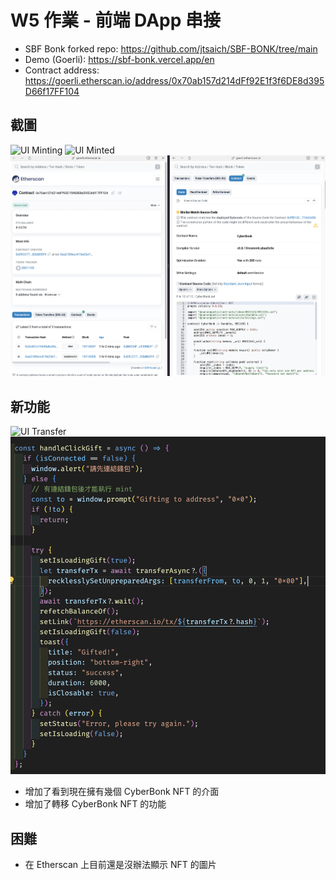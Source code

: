 # W5 作業 - 前端 DApp 串接

- SBF Bonk forked repo: <https://github.com/jtsaich/SBF-BONK/tree/main>
- Demo (Goerli): <https://sbf-bonk.vercel.app/en>
- Contract address: <https://goerli.etherscan.io/address/0x70ab157d214dFf92E1f3f6DE8d395D66f17FF104>

## 截圖

![UI Minting](screenshots/ui-minting.png)
![UI Minted](screenshots/ui-minted.png)
![Transaction Minted](screenshots/token-minted.png)

## 新功能

![UI Transfer](screenshots/ui-transfer.png)
![Code Transfer](screenshots/code-transfer.png)

- 增加了看到現在擁有幾個 CyberBonk NFT 的介面
- 增加了轉移 CyberBonk NFT 的功能

## 困難

- 在 Etherscan 上目前還是沒辦法顯示 NFT 的圖片

